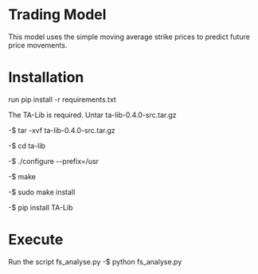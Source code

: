 # Trading Model
This model uses the simple moving average strike prices to predict future price movements.
# Installation
run pip install -r requirements.txt

The TA-Lib is required. Untar ta-lib-0.4.0-src.tar.gz

-$ tar -xvf ta-lib-0.4.0-src.tar.gz

-$ cd ta-lib

-$ ./configure --prefix=/usr

-$ make

-$ sudo make install

-$ pip install TA-Lib

# Execute
Run the script fs_analyse.py
-$ python fs_analyse.py
